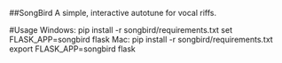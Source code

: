 ##SongBird
A simple, interactive autotune for vocal riffs.

#Usage
Windows:
    pip install -r songbird/requirements.txt
    set FLASK_APP=songbird
    flask
Mac:
    pip install -r songbird/requirements.txt
    export FLASK_APP=songbird
    flask